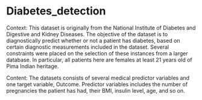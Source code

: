 # Diabetes_detection

Context: This dataset is originally from the National Institute of Diabetes and Digestive and Kidney Diseases. The objective of the dataset is to diagnostically predict whether or not a patient has diabetes, based on certain diagnostic measurements included in the dataset. Several constraints were placed on the selection of these instances from a larger database. In particular, all patients here are females at least 21 years old of Pima Indian heritage.

Content: The datasets consists of several medical predictor variables and one target variable, Outcome. Predictor variables includes the number of pregnancies the patient has had, their BMI, insulin level, age, and so on.
